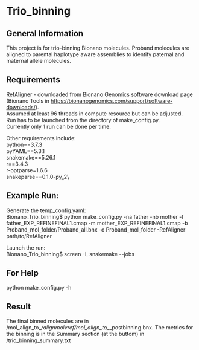 # Trio_binning

## General Information
This project is for trio-binning Bionano molecules. Proband molecules are aligned to parental haplotype aware assemblies to identify paternal and maternal allele molecules. 

## Requirements
RefAligner - downloaded from Bionano Genomics software download page (Bionano Tools in https://bionanogenomics.com/support/software-downloads/).  
Assumed at least 96 threads in compute resource but can be adjusted.\
Run has to be launched from the directory of make_config.py.\
Currently only 1 run can be done per time. 

Other requirements include:\
python==3.7.3\
pyYAML==5.3.1\
snakemake==5.26.1\
r==3.4.3\
r-optparse=1.6.6\
snakeparse==0.1.0-py_2\

## Example Run:
Generate the temp_config.yaml:\
Bionano_Trio_binning$ python make_config.py -na father -nb mother -f father_EXP_REFINEFINAL1.cmap -m mother_EXP_REFINEFINAL1.cmap -b Proband_mol_folder/Proband_all.bnx -o Proband_mol_folder -RefAligner path/to/RefAligner

Launch the run:\
Bionano_Trio_binning$ screen -L snakemake --jobs

## For Help
python make_config.py -h

## Result
The final binned molecules are in <your ouput folder>/mol_align_to_*/alignmolvref/mol_align_to_*_postbinning.bnx. The metrics for the binning is in the Summary section (at the buttom) in <your ouput folder>/trio_binning_summary.txt 
